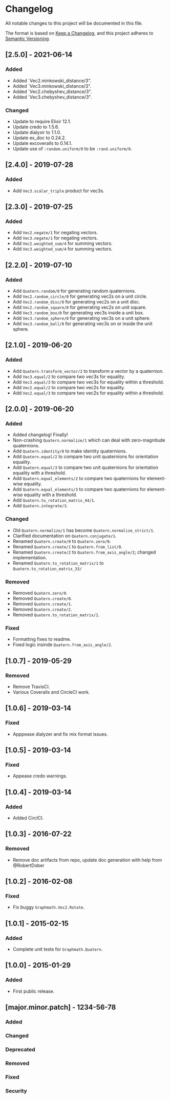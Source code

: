 # Changelog
All notable changes to this project will be documented in this file.

The format is based on [Keep a Changelog](https://keepachangelog.com/en/1.0.0/),
and this project adheres to [Semantic Versioning](https://semver.org/spec/v2.0.0.html).

## [2.5.0] - 2021-06-14
### Added
- Added `Vec2.minkowski_distance/3".
- Added `Vec3.minkowski_distance/3".
- Added `Vec2.chebyshev_distance/3".
- Added `Vec3.chebyshev_distance/3".

### Changed
- Update to require Elixir 12.1.
- Update credo to 1.5.6.
- Update dialyxir to 1.1.0.
- Update ex_doc to 0.24.2.
- Update excoveralls to 0.14.1.
- Update use of `:random.uniform/0` to be `:rand.uniform/0`.

## [2.4.0] - 2019-07-28
### Added
- Add `Vec3.scalar_triple` product for vec3s.

## [2.3.0] - 2019-07-25
### Added
- Add `Vec2.negate/1` for negating vectors.
- Add `Vec3.negate/1` for negating vectors.
- Add `Vec2.weighted_sum/4` for summing vectors.
- Add `Vec3.weighted_sum/4` for summing vectors.

## [2.2.0] - 2019-07-10
### Added
- Add `Quatern.random/0` for generating random quaternions.
- Add `Vec2.random_circle/0` for generating vec2s on a unit circle.
- Add `Vec2.random_disc/0` for generating vec2s on a unit disc.
- Add `Vec2.random_square/0` for generating vec2s on unit square.
- Add `Vec3.random_box/0` for generating vec3s inside a unit box.
- Add `Vec3.random_sphere/0` for generating vec3s on a unit sphere.
- Add `Vec3.random_ball/0` for generating vec3s on or inside the unit sphere.

## [2.1.0] - 2019-06-20
### Added
- Add `Quatern.transform_vector/2` to transform a vector by a quaternion.
- Add `Vec3.equal/2` to compare two vec3s for equality.
- Add `Vec3.equal/3` to compare two vec3s for equality within a threshold.
- Add `Vec2.equal/2` to compare two vec2s for equality.
- Add `Vec2.equal/3` to compare two vec2s for equality within a threshold.

## [2.0.0] - 2019-06-20
### Added
- Added changelog! Finally!
- Non-crashing `Quatern.normalize/1` which can deal with zero-magnitude quaternions.
- Add `Quatern.identity/0` to make identity quaternions.
- Add `Quatern.equal/2` to compare two unit quaternions for orientation equality.
- Add `Quatern.equal/3` to compare two unit quaternions for orientation equality with a threshold.
- Add `Quatern.equal_elements/2` to compare two quaternions for element-wise equality.
- Add `Quatern.equal_elements/3` to compare two quaternions for element-wise equality with a threshold.
- Add `Quatern.to_rotation_matrix_44/1`.
- Add `Quatern.integrate/3`.

### Changed
- Old `Quatern.normalize/1` has become `Quatern.normalize_strict/1`.
- Clarified documentation on `Quatern.conjugate/1`.
- Renamed `Quatern.create/0` to `Quatern.zero/0`.
- Renamed `Quatern.create/1` to `Quatern.from_list/0`.
- Renamed `Quatern.create/2` to `Quatern.from_axis_angle/2`; changed implementation.
- Renamed `Quatern.to_rotation_matrix/1` to `Quatern.to_rotation_matrix_33/`

### Removed
- Removed `Quatern.zero/0`.
- Removed `Quatern.create/0`.
- Removed `Quatern.create/1`.
- Removed `Quatern.create/2`.
- Removed `Quatern.to_rotation_matrix/1`.

### Fixed
- Formatting fixes to readme.
- Fixed logic insinde `Quatern.from_axis_angle/2`.

## [1.0.7] - 2019-05-29
### Removed
- Remove TravisCI.
- Various Coveralls and CircleCI work.

## [1.0.6] - 2019-03-14
### Fixed
- Apppease dialyzer and fix mix format issues.

## [1.0.5] - 2019-03-14
### Fixed
- Appease credo warnings.

## [1.0.4] - 2019-03-14
### Added
- Added CirclCI.

## [1.0.3] - 2016-07-22
### Removed
- Remove doc artifacts from repo, update doc generation with help from @RobertDober

## [1.0.2] - 2016-02-08
### Fixed
- Fix buggy `Graphmath.Vec2.Rotate`.

## [1.0.1] - 2015-02-15
### Added
- Complete unit tests for `Graphmath.Quatern`.

## [1.0.0] - 2015-01-29
### Added
- First public release.

## [major.minor.patch] - 1234-56-78
### Added
### Changed
### Deprecated
### Removed
### Fixed
### Security